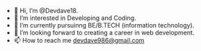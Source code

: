 - 👋 Hi, I’m @Devdave18.
- 👀 I’m interested in Developing and Coding.
- 🌱 I’m currently pursuinng BE/B.TECH (information technology).
- 💞️ I’m looking forward to creating a career in web development.
- 📫 How to reach me devdave986@gmail.com

<!---
Devdave18/Devdave18 is a ✨ special ✨ repository because its `README.md` (this file) appears on your GitHub profile.
You can click the Preview link to take a look at your changes.
--->
